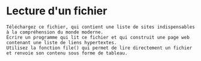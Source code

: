 # **Lecture d'un fichier**

    Téléchargez ce fichier, qui contient une liste de sites indispensables à la compréhension du monde moderne.
    Écrire un programme qui lit ce fichier et qui construit une page web contenant une liste de liens hypertextes.
    Utilisez la fonction file() qui permet de lire directement un fichier et renvoie son contenu sous forme de tableau.
    